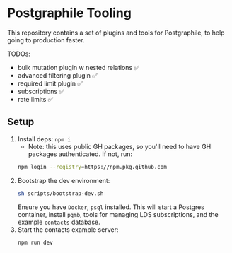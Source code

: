 # Postgraphile Tooling

This repository contains a set of plugins and tools for Postgraphile, to help going to production faster.

TODOs:
- bulk mutation plugin w nested relations ✅
- advanced filtering plugin ✅
- required limit plugin ✅
- subscriptions ✅
- rate limits ✅

## Setup

1. Install deps: `npm i`
	- Note: this uses public GH packages, so you'll need to have GH packages authenticated. If not, run:
	```sh
	npm login --registry=https://npm.pkg.github.com
	```
2. Bootstrap the dev environment:
	```sh
	sh scripts/bootstrap-dev.sh
	```
	Ensure you have `Docker`, `psql` installed. This will start a Postgres container, install `pgmb`, tools for managing LDS subscriptions, and the example `contacts` database.
3. Start the contacts example server:
	```sh
	npm run dev
	```